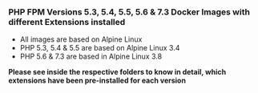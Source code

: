 ### PHP FPM Versions 5.3, 5.4, 5.5, 5.6 & 7.3 Docker Images with different Extensions installed

* All images are based on Alpine Linux
* PHP 5.3, 5.4 & 5.5 are based on Alpine Linux 3.4
* PHP 5.6 & 7.3 are based in Alpine Linux 3.8

**Please see inside the respective folders to know in detail, which extensions have been pre-installed for each version**